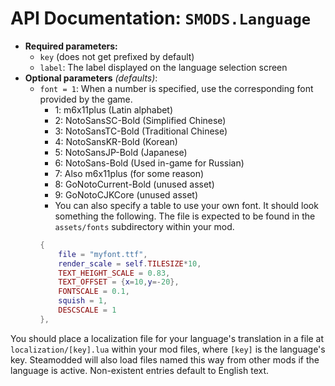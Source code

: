 # API Documentation: `SMODS.Language`
- **Required parameters:**
	- `key` (does not get prefixed by default)
    - `label`: The label displayed on the language selection screen
- **Optional parameters** *(defaults)*:
	- `font = 1`: When a number is specified, use the corresponding font provided by the game.
        - 1: m6x11plus (Latin alphabet)
        - 2: NotoSansSC-Bold (Simplified Chinese)
        - 3: NotoSansTC-Bold (Traditional Chinese)
        - 4: NotoSansKR-Bold (Korean)
        - 5: NotoSansJP-Bold (Japanese)
        - 6: NotoSans-Bold (Used in-game for Russian)
        - 7: Also m6x11plus (for some reason)
        - 8: GoNotoCurrent-Bold (unused asset)
        - 9: GoNotoCJKCore (unused asset)
        - You can also specify a table to use your own font. It should look something the following. The file is expected to be found in the `assets/fonts` subdirectory within your mod.
        ```lua
        {
            file = "myfont.ttf",
            render_scale = self.TILESIZE*10,
            TEXT_HEIGHT_SCALE = 0.83,
            TEXT_OFFSET = {x=10,y=-20},
            FONTSCALE = 0.1,
            squish = 1,
            DESCSCALE = 1
        },
        ``` 

You should place a localization file for your language's translation in a file at `localization/[key].lua` within your mod files, where `[key]` is the language's key. Steamodded will also load files named this way from other mods if the language is active. Non-existent entries default to English text.